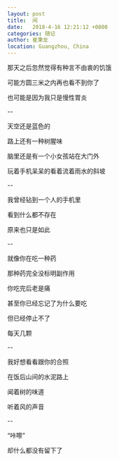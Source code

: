 ```yaml
---
layout: post
title:  闲
date:   2018-4-16 12:21:12 +0800
categories: 随记
author: 崔秉龙
location: Guangzhou, China
---
```











那天之后忽然觉得有种言不由衷的饥饿

可能方圆三米之内再也看不到你了

也可能是因为我只是慢性胃炎

--

天空还是蓝色的

路上还有一种树腥味

脑里还是有一个小女孩站在大门外

玩着手机呆呆的看着流着雨水的斜坡

--

我曾经钻到一个人的手机里

看到什么都不存在

原来也只是如此

--

就像你在吃一种药

那种药完全没标明副作用

你吃完后老是痛

甚至你已经忘记了为什么要吃

但已经停止不了

每天几颗

--

我好想看看跟你的合照

在饭后山间的水泥路上

闻着树的味道

听着风的声音

--

“咔嚓”

却什么都没有留下了